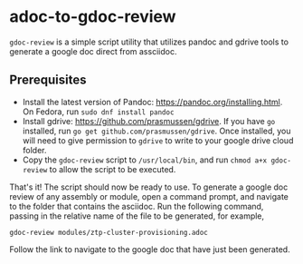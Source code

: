 # adoc-to-gdoc-review
`gdoc-review` is a simple script utility that utilizes pandoc and gdrive tools to generate a google doc direct from assciidoc.

## Prerequisites

* Install the latest version of Pandoc: https://pandoc.org/installing.html. On Fedora, run `sudo dnf install pandoc`
* Install gdrive: https://github.com/prasmussen/gdrive. If you have `go` installed, run `go get github.com/prasmussen/gdrive`. Once installed, you will need to give permission to `gdrive` to write to your google drive cloud folder.
* Copy the `gdoc-review` script to `/usr/local/bin`, and run `chmod a+x gdoc-review` to allow the script to be executed.

That's it! The script should now be ready to use. To generate a google doc review of any assembly or module, open a command prompt, and navigate to the folder that contains the asciidoc. Run the following command, passing in the relative name of the file to be generated, for example,

```
gdoc-review modules/ztp-cluster-provisioning.adoc
```  
Follow the link to navigate to the google doc that have just been generated.